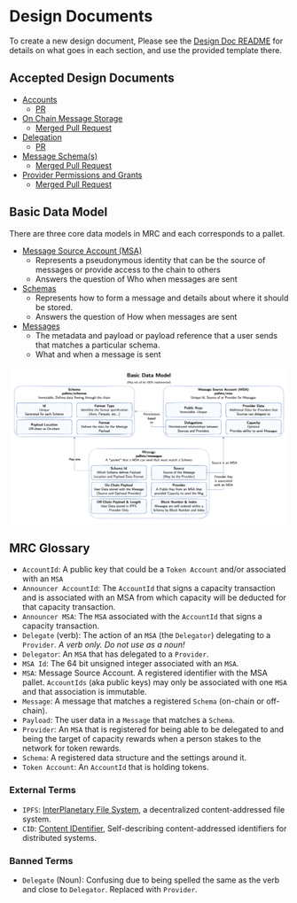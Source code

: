 # Design Documents
To create a new design document, Please see the [Design Doc README](https://github.com/LibertyDSNP/meta/blob/main/DESIGN_DOCS.md) for details on what goes in each section, and use the provided template there.

## Accepted Design Documents

* [Accounts](./ACCOUNTS.md)
  * [PR](https://github.com/LibertyDSNP/mrc/pull/13)
* [On Chain Message Storage](MESSAGE_STORAGE.md)
  * [Merged Pull Request](https://github.com/LibertyDSNP/mrc/pull/15)
* [Delegation](./delegation.md)
  * [PR](https://github.com/LibertyDSNP/mrc/pull/14)
* [Message Schema(s)](./SCHEMA.md)
  * [Merged Pull Request](https://github.com/LibertyDSNP/mrc/pull/17)
* [Provider Permissions and Grants](./provider_permissions.md)
  * [Merged Pull Request](https://github.com/LibertyDSNP/mrc/pull/150)

## Basic Data Model

There are three core data models in MRC and each corresponds to a pallet.

- [Message Source Account (MSA)](../pallets/msa/)
  - Represents a pseudonymous identity that can be the source of messages or provide access to the chain to others
  - Answers the question of Who when messages are sent
- [Schemas](../pallets/schemas/)
  - Represents how to form a message and details about where it should be stored.
  - Answers the question of How when messages are sent
- [Messages](../pallets/messages/)
  - The metadata and payload or payload reference that a user sends that matches a particular schema.
  - What and when a message is sent

![Basic Data Model drawio](https://github.com/LibertyDSNP/DesignDocs/blob/main/img/BasicDataModel.drawio.png?raw=true)

## MRC Glossary

* `AccountId`: A public key that could be a `Token Account` and/or associated with an `MSA`
* `Announcer AccountId`: The `AccountId` that signs a capacity transaction and is associated with an MSA from which capacity will be deducted for that capacity transaction.
* `Announcer MSA`: The `MSA` associated with the `AccountId` that signs a capacity transaction.
* `Delegate` (verb): The action of an `MSA` (the `Delegator`) delegating to a `Provider`. *A verb only. Do not use as a noun!*
* `Delegator`: An `MSA` that has delegated to a `Provider`.
* `MSA Id`: The 64 bit unsigned integer associated with an `MSA`.
* `MSA`: Message Source Account. A registered identifier with the MSA pallet. `AccountIds` (aka public keys) may only be associated with one `MSA` and that association is immutable.
* `Message`: A message that matches a registered `Schema` (on-chain or off-chain).
* `Payload`: The user data in a `Message` that matches a `Schema`.
* `Provider`: An `MSA` that is registered for being able to be delegated to and being the target of capacity rewards when a person stakes to the network for token rewards.
* `Schema`: A registered data structure and the settings around it.
* `Token Account`: An `AccountId` that is holding tokens.

### External Terms

* `IPFS`: [InterPlanetary File System](https://docs.ipfs.io/), a decentralized content-addressed file system.
* `CID`: [Content IDentifier](https://github.com/multiformats/cid/), Self-describing content-addressed identifiers for distributed systems.

### Banned Terms
* `Delegate` (Noun): Confusing due to being spelled the same as the verb and close to `Delegator`. Replaced with `Provider`.

